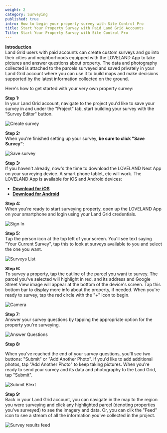 ```yaml
---
weight: 2
category: Surveying
published: true
intro: How to begin your property survey with Site Control Pro
title: Start Your Property Survey with Paid Land Grid Accounts
Title: Start Your Property Survey with Site Control Pro
---
```

**Introduction**  
Land Grid users with paid accounts can create custom surveys and go into their cities and neighborhoods equipped with the LOVELAND App to take pictures and answer questions about property. The data and photography collected is attached to the parcels surveyed and saved privately in your Land Grid account where you can use it to build maps and make decisions supported by the latest information collected on the ground.

Here's how to get started with your very own property survey:

**Step 1:**   
In your Land Grid account, navigate to the project you'd like to save your survey in and under the "Project" tab, start building your survey with the "Survey Editor" button.   
     
![Create survey]({{site.baseurl}}/img/vqpHM8uDCe.gif)

**Step 2:**   
When you're finished setting up your survey, **be sure to click "Save Survey"**:   

![Save survey]({{site.baseurl}}/img/BfekmmgcgP.gif)


**Step 3:**   
If you haven't already, now's the time to download the LOVELAND Next App on your surveying device. A smart phone tablet, etc will work. The LOVELAND App is available for iOS and Android devices:    
* **[Download for iOS](https://itunes.apple.com/TR/app/id905821280)**
* **[Download for Android](https://play.google.com/store/apps/details?id=com.makeloveland.loveland&hl=en)**   
    
**Step 4:**   
When you're ready to start surveying property, open up the LOVELAND App on your smartphone and login using your Land Grid credentials.    
    
![Sign In](https://www.dropbox.com/s/8ekw9yxz0vj4muk/screenshot_2015-05-31-19-00-30.png?dl=1)    
     
**Step 5:**   
Tap the person icon at the top left of your screen. You'll see text saying "Your Current Survey", tap this to look at surveys available to you and select the one you want.   
     
![Surveys List](https://www.dropbox.com/s/qkvkngoltt9g42s/screenshot_2015-05-31-19-07-10.png?dl=1)     
     
**Step 6:**    
To survey a property, tap the outline of the parcel you want to survey. The parcel you've selected will highlight in red, and its address and Google Street View image will appear at the bottom of the device's screen. Tap this bottom bar to display more info about the property, if needed. When you're ready to survey, tap the red circle with the "+" icon to begin.     
     
![Camera](https://www.dropbox.com/s/1cunczrvk639g1n/screenshot_2015-05-31-19-08-03.png?dl=1)     
      
**Step 7:**     
Answer your survey questions by tapping the appropriate option for the property you're surveying.    
     
![Answer Questions](https://www.dropbox.com/s/mvfd9d2oyyimctg/screenshot_2015-05-31-19-08-25.png?dl=1)     
     
**Step 8:**    
      
When you've reached the end of your survey questions, you'll see two buttons: "Submit" or "Add Another Photo". If you'd like to add additional photos, tap "Add Another Photo" to keep taking pictures. When you're ready to send your survey and its data and photography to the Land Grid, tap "Submit".   
     
![Submit Blext](https://www.dropbox.com/s/5pgqzfkmm2ackcx/screenshot_2015-05-31-19-08-36.png?dl=1)     
      
**Step 9:**    
Back in your Land Grid account, you can navigate in the map to the region you were surveying and click any highlighted parcel (denoting properties you've surveyed) to see the imagery and data. Or, you can clik the "Feed" icon to see a stream of all the information you've collected in the project.    
      
![Survey results feed]({{site.baseurl}}/img/4UqWzHGo2h.gif)
